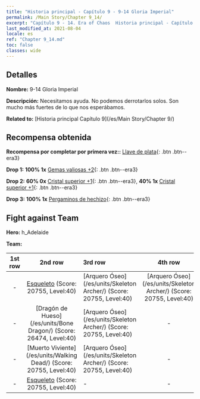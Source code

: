 ```yaml
---
title: "Historia principal - Capítulo 9 - 9-14 Gloria Imperial"
permalink: /Main Story/Chapter 9_14/
excerpt: "Capítulo 9 - 14. Era of Chaos  Historia principal - Capítulo 9_14. 9-14 Gloria Imperial"
last_modified_at: 2021-08-04
locale: es
ref: "Chapter 9_14.md"
toc: false
classes: wide
---
```


## Detalles

 **Nombre:** 9-14 Gloria Imperial

 **Descripción:** Necesitamos ayuda. No podemos derrotarlos solos. Son mucho más fuertes de lo que nos esperábamos.

 **Related to:** [Historia principal Capítulo 9](/es/Main Story/Chapter 9/)

## Recompensa obtenida

 **Recompensa por completar por primera vez::** [Llave de plata](/ItemsES/con_693/){: .btn .btn--era3}

 **Drop 1:** **100% 1x** [Gemas valiosas +2](/ItemsES/mat_30/){: .btn .btn--era3}

 **Drop 2:** **60% 0x** [Cristal superior +1](/ItemsES/mat_24/){: .btn .btn--era3}, **40% 1x** [Cristal superior +1](/ItemsES/mat_24/){: .btn .btn--era3}

 **Drop 3:** **100% 1x** [Pergaminos de hechizo](/ItemsES/con_694/){: .btn .btn--era3}


## Fight against Team
 **Hero:** h_Adelaide

 **Team:**


  | 1st row | 2nd row | 3rd row | 4th row |
  |:----:|:----:|:----|:----:|
  | - | [Esqueleto](/es/units/Skeleton/) (Score: 20755, Level:40)  | [Arquero Óseo](/es/units/Skeleton Archer/) (Score: 20755, Level:40)  | [Arquero Óseo](/es/units/Skeleton Archer/) (Score: 20755, Level:40)  |
  | - | [Dragón de Hueso](/es/units/Bone Dragon/) (Score: 26474, Level:40)  | [Arquero Óseo](/es/units/Skeleton Archer/) (Score: 20755, Level:40)  | - |
  | - | [Muerto Viviente](/es/units/Walking Dead/) (Score: 20755, Level:40)  | [Arquero Óseo](/es/units/Skeleton Archer/) (Score: 20755, Level:40)  | - |
  | - | [Esqueleto](/es/units/Skeleton/) (Score: 20755, Level:40)  | - | - |


